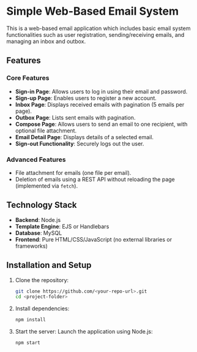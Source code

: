 # Simple Web-Based Email System

This is a web-based email application which includes basic email system functionalities such as user registration, sending/receiving emails, and managing an inbox and outbox.

## Features

### Core Features
- **Sign-in Page**: Allows users to log in using their email and password.
- **Sign-up Page**: Enables users to register a new account.
- **Inbox Page**: Displays received emails with pagination (5 emails per page).
- **Outbox Page**: Lists sent emails with pagination.
- **Compose Page**: Allows users to send an email to one recipient, with optional file attachment.
- **Email Detail Page**: Displays details of a selected email.
- **Sign-out Functionality**: Securely logs out the user.

### Advanced Features
- File attachment for emails (one file per email).
- Deletion of emails using a REST API without reloading the page (implemented via `fetch`).

## Technology Stack
- **Backend**: Node.js
- **Template Engine**: EJS or Handlebars
- **Database**: MySQL
- **Frontend**: Pure HTML/CSS/JavaScript (no external libraries or frameworks)

## Installation and Setup

1. Clone the repository:
   ```bash
   git clone https://github.com/<your-repo-url>.git
   cd <project-folder>
2. Install dependencies:
   ```bash
   npm install
3. Start the server: Launch the application using Node.js:
   ```bash
   npm start
